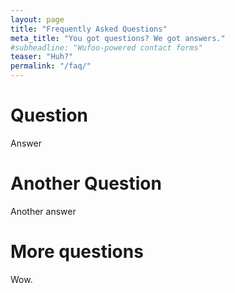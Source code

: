 ```yaml
---
layout: page
title: "Frequently Asked Questions"
meta_title: "You got questions? We got answers."
#subheadline: "Wufoo-powered contact forms"
teaser: "Huh?"
permalink: "/faq/"
---
```


# Question

Answer

# Another Question

Another answer

# More questions

Wow.